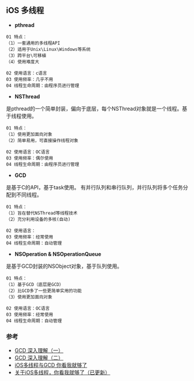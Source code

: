 ## iOS 多线程

- **pthread**

```
01 特点：
（1）一套通用的多线程API
（2）适用于Unix\Linux\Windows等系统
（3）跨平台\可移植
（4）使用难度大

02 使用语言：c语言
03 使用频率：几乎不用
04 线程生命周期：由程序员进行管理
```

- **NSThread**

是pthread的一个简单封装，偏向于底层，每个NSThread对象就是一个线程。基于线程使用。

```
01 特点：
（1）使用更加面向对象
（2）简单易用，可直接操作线程对象

02 使用语言：OC语言
03 使用频率：偶尔使用
04 线程生命周期：由程序员进行管理
```

- **GCD**

是基于C的API，基于task使用。 有并行队列和串行队列，并行队列将多个任务分配到不同线程。

```
01 特点：
（1）旨在替代NSThread等线程技术
（2）充分利用设备的多核(自动)

02 使用语言：
03 使用频率：经常使用
04 线程生命周期：自动管理
```

- **NSOperation & NSOperationQueue**

是基于GCD封装的NSObject对象，基于队列使用。

```
01 特点：
（1）基于GCD（底层是GCD）
（2）比GCD多了一些更简单实用的功能
（3）使用更加面向对象

02 使用语言：OC语言
03 使用频率：经常使用
04 线程生命周期：自动管理
```


### 参考

- [GCD 深入理解（一）](http://www.cocoachina.com/industry/20140428/8248.html)
- [GCD 深入理解（二）](http://www.cocoachina.com/ios/20140515/8433.html)
- [iOS多线程与GCD 你看我就够了](http://www.cocoachina.com/ios/20160804/17291.html)
- [关于iOS多线程，你看我就够了（已更新）](http://www.cocoachina.com/ios/20150731/12819.html)